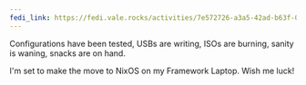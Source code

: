 ```yaml
---
fedi_link: https://fedi.vale.rocks/activities/7e572726-a3a5-42ad-b63f-08d86ece971e
---
```


Configurations have been tested, USBs are writing, ISOs are burning, sanity is waning, snacks are on hand.

I'm set to make the move to NixOS on my Framework Laptop. Wish me luck!
